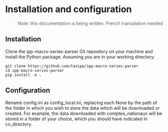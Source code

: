 # Installation and configuration

> Note: this documentation is being written. French transalation needed

## Installation

Clone the ipp-macro-series-parser Git repository on your machine and install the Python package.
Assuming you are in your working directory:

```
git clone https://github.com/taxipp/ipp-macro-series-parser
cd ipp-macro-series-parser
pip install -e .
```

## Configuration

Rename config.ini as config_local.ini, replacing each None by the path of the folder in which you wish to store the data which will be downloaded or created.
For example, the data downloaded with comptes_nationaux will be stored in a folder of your choice, which you should have indicated in cn_directory.
